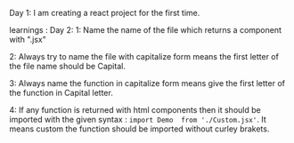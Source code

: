 Day 1:
I am creating a react project for the first time.

learnings :
Day 2:
1: Name the name of the file which returns a component with ".jsx"

2: Always try to name the file with capitalize form means the first letter of the file name should be Capital.

3: Always name the function in capitalize form means give the first letter of the function in Capital letter.

4: If any function is returned with html components then it should be imported with the given syntax : `import Demo  from './Custom.jsx'`. It means custom the function should be imported without curley brakets.